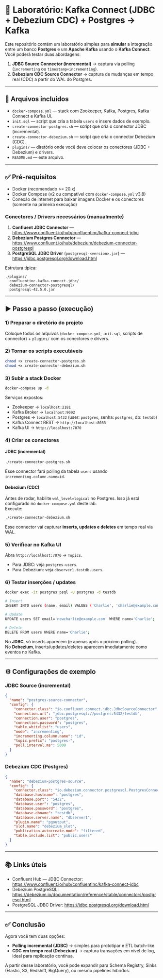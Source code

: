 # 🚀 Laboratório: Kafka Connect (JDBC + Debezium CDC) + Postgres → Kafka

Este repositório contém um laboratório simples para **simular** a integração entre um banco **Postgres** e um **Apache Kafka** usando o **Kafka Connect**.  
Você poderá testar duas abordagens:

1. **JDBC Source Connector (incremental)** → captura via polling (`incrementing` ou `timestamp+incrementing`).
2. **Debezium CDC Source Connector** → captura de mudanças em tempo real (CDC) a partir do WAL do Postgres.

---

## 📁 Arquivos incluídos
- `docker-compose.yml` — stack com Zookeeper, Kafka, Postgres, Kafka Connect e Kafka UI.
- `init.sql` — script que cria a tabela `users` e insere dados de exemplo.
- `create-connector-postgres.sh` — script que cria o connector JDBC (incremental).
- `create-connector-debezium.sh` — script que cria o connector Debezium (CDC).
- `plugins/` — diretório onde você deve colocar os conectores (JDBC + Debezium) e drivers.
- `README.md` — este arquivo.

---

## ✅ Pré-requisitos
- Docker (recomendado >= 20.x)
- Docker Compose (v2 ou compatível com `docker-compose.yml` v3.8)
- Conexão de internet para baixar imagens Docker e os conectores (somente na primeira execução)

### Conectores / Drivers necessários (manualmente)
1. **Confluent JDBC Connector** — https://www.confluent.io/hub/confluentinc/kafka-connect-jdbc
2. **Debezium Postgres Connector** — https://www.confluent.io/hub/debezium/debezium-connector-postgresql
3. **PostgreSQL JDBC Driver** (`postgresql-<version>.jar`) — https://jdbc.postgresql.org/download.html

Estrutura típica:

```
./plugins/
  confluentinc-kafka-connect-jdbc/
  debezium-connector-postgresql/
  postgresql-42.5.0.jar
```

---

## ▶️ Passo a passo (execução)

### 1) Preparar o diretório do projeto
Coloque todos os arquivos (`docker-compose.yml`, `init.sql`, scripts de connector) + `plugins/` com os conectores e drivers.

### 2) Tornar os scripts executáveis
```bash
chmod +x create-connector-postgres.sh
chmod +x create-connector-debezium.sh
```

### 3) Subir a stack Docker
```bash
docker-compose up -d
```

Serviços expostos:
- Zookeeper → `localhost:2181`
- Kafka Broker → `localhost:9092`
- Postgres → `localhost:5432` (user: `postgres`, senha: `postgres`, db: `testdb`)
- Kafka Connect REST → `http://localhost:8083`
- Kafka UI → `http://localhost:7070`

### 4) Criar os conectores

#### JDBC (incremental)
```bash
./create-connector-postgres.sh
```

Esse connector fará polling da tabela `users` usando `incrementing.column.name=id`.

#### Debezium (CDC)
Antes de rodar, habilite `wal_level=logical` no Postgres. Isso já está configurado no `docker-compose.yml` deste lab.  
Execute:
```bash
./create-connector-debezium.sh
```

Esse connector vai capturar **inserts, updates e deletes** em tempo real via WAL.

### 5) Verificar no Kafka UI
Abra `http://localhost:7070` → `Topics`.
- Para JDBC: veja `postgres-users`.
- Para Debezium: veja `dbserver1.testdb.users`.

### 6) Testar inserções / updates
```bash
docker exec -it postgres psql -U postgres -d testdb

# Insert
INSERT INTO users (name, email) VALUES ('Charlie', 'charlie@example.com');

# Update
UPDATE users SET email='newcharlie@example.com' WHERE name='Charlie';

# Delete
DELETE FROM users WHERE name='Charlie';
```

No **JDBC**, só inserts aparecem (e apenas após o próximo polling).  
No **Debezium**, inserts/updates/deletes aparecem imediatamente como eventos no Kafka.

---

## ⚙️ Configurações de exemplo

### JDBC Source (incremental)
```json
{
  "name": "postgres-source-connector",
  "config": {
    "connector.class": "io.confluent.connect.jdbc.JdbcSourceConnector",
    "connection.url": "jdbc:postgresql://postgres:5432/testdb",
    "connection.user": "postgres",
    "connection.password": "postgres",
    "table.whitelist": "users",
    "mode": "incrementing",
    "incrementing.column.name": "id",
    "topic.prefix": "postgres-",
    "poll.interval.ms": 5000
  }
}
```

### Debezium CDC (Postgres)
```json
{
  "name": "debezium-postgres-source",
  "config": {
    "connector.class": "io.debezium.connector.postgresql.PostgresConnector",
    "database.hostname": "postgres",
    "database.port": "5432",
    "database.user": "postgres",
    "database.password": "postgres",
    "database.dbname": "testdb",
    "database.server.name": "dbserver1",
    "plugin.name": "pgoutput",
    "slot.name": "debezium_slot",
    "publication.autocreate.mode": "filtered",
    "table.include.list": "public.users"
  }
}
```

---

## 📚 Links úteis
- Confluent Hub — JDBC Connector: https://www.confluent.io/hub/confluentinc/kafka-connect-jdbc
- Debezium PostgreSQL: https://debezium.io/documentation/reference/stable/connectors/postgresql.html
- PostgreSQL JDBC Driver: https://jdbc.postgresql.org/download.html

---

## ✅ Conclusão
Agora você tem duas opções:
- **Polling incremental (JDBC)** → simples para prototipar e ETL batch-like.
- **CDC em tempo real (Debezium)** → captura transações em nível de log, ideal para replicação contínua.

A partir desse laboratório, você pode expandir para Schema Registry, Sinks (Elastic, S3, Redshift, BigQuery), ou mesmo pipelines híbridos.
